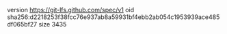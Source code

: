 version https://git-lfs.github.com/spec/v1
oid sha256:d2218253f38fcc76e937ab8a59931bf4ebb2ab054c1953939ace485df065bf27
size 3435
